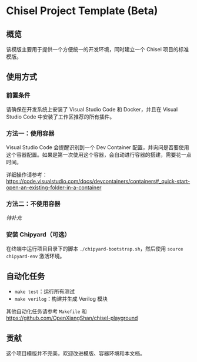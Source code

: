 # Chisel Project Template (Beta)

## 概览

该模版主要用于提供一个方便统一的开发环境，同时建立一个 Chisel 项目的标准模版。

## 使用方式

### 前置条件

请确保在开发系统上安装了 Visual Studio Code 和 Docker，并且在 Visual Studio Code 中安装了工作区推荐的所有插件。

### 方法一：使用容器

Visual Studio Code 会提醒识别到一个 Dev Container 配置，并询问是否要使用这个容器配置。如果是第一次使用这个容器，会自动进行容器的搭建，需要花一点时间。

详细操作请参考：<https://code.visualstudio.com/docs/devcontainers/containers#_quick-start-open-an-existing-folder-in-a-container>

### 方法二：不使用容器

*待补充*

### 安装 Chipyard（可选）

在终端中运行项目目录下的脚本 `./chipyard-bootstrap.sh`，然后使用 `source chipyard-env` 激活环境。

## 自动化任务

- `make test`：运行所有测试
- `make verilog`：构建并生成 Verilog 模块

其他自动化任务请参考 `Makefile` 和 <https://github.com/OpenXiangShan/chisel-playground>

## 贡献

这个项目模版并不完美，欢迎改进模版、容器环境和本文档。
